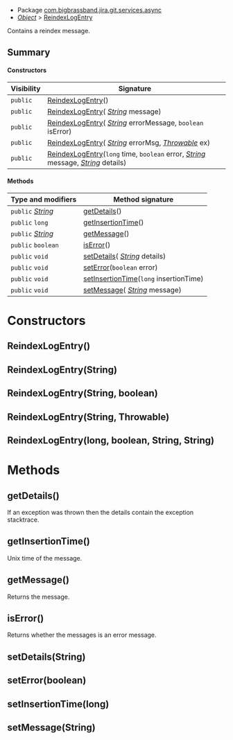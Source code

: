 
* Package [com.bigbrassband.jira.git.services.async](README.html)
*  *[Object](https://docs.oracle.com/javase/8/docs/api/java/lang/Object.html)*  > [ReindexLogEntry](ReindexLogEntry.html)

Contains a reindex message.


## Summary
#### Constructors
| Visibility | Signature |
| --- | --- |
| `public` | [ReindexLogEntry](#reindexlogentry)() |
| `public` | [ReindexLogEntry](#reindexlogentrystring)( *[String](https://docs.oracle.com/javase/8/docs/api/java/lang/String.html)*  message) |
| `public` | [ReindexLogEntry](#reindexlogentrystring-boolean)( *[String](https://docs.oracle.com/javase/8/docs/api/java/lang/String.html)*  errorMessage, `boolean` isError) |
| `public` | [ReindexLogEntry](#reindexlogentrystring-throwable)( *[String](https://docs.oracle.com/javase/8/docs/api/java/lang/String.html)*  errorMsg,  *[Throwable](https://docs.oracle.com/javase/8/docs/api/java/lang/Throwable.html)*  ex) |
| `public` | [ReindexLogEntry](#reindexlogentrylong-boolean-string-string)(`long` time, `boolean` error,  *[String](https://docs.oracle.com/javase/8/docs/api/java/lang/String.html)*  message,  *[String](https://docs.oracle.com/javase/8/docs/api/java/lang/String.html)*  details) |

#### Methods
| Type and modifiers | Method signature |
| --- | --- |
| `public`  *[String](https://docs.oracle.com/javase/8/docs/api/java/lang/String.html)*  | [getDetails](#getdetails)() |
| `public` `long` | [getInsertionTime](#getinsertiontime)() |
| `public`  *[String](https://docs.oracle.com/javase/8/docs/api/java/lang/String.html)*  | [getMessage](#getmessage)() |
| `public` `boolean` | [isError](#iserror)() |
| `public` `void` | [setDetails](#setdetailsstring)( *[String](https://docs.oracle.com/javase/8/docs/api/java/lang/String.html)*  details) |
| `public` `void` | [setError](#seterrorboolean)(`boolean` error) |
| `public` `void` | [setInsertionTime](#setinsertiontimelong)(`long` insertionTime) |
| `public` `void` | [setMessage](#setmessagestring)( *[String](https://docs.oracle.com/javase/8/docs/api/java/lang/String.html)*  message) |



# Constructors
## ReindexLogEntry()




## ReindexLogEntry(String)




## ReindexLogEntry(String, boolean)




## ReindexLogEntry(String, Throwable)




## ReindexLogEntry(long, boolean, String, String)





# Methods
## getDetails()
If an exception was thrown then the details contain the exception stacktrace.



## getInsertionTime()
Unix time of the message.



## getMessage()
Returns the message.



## isError()
Returns whether the messages is an error message.



## setDetails(String)




## setError(boolean)




## setInsertionTime(long)




## setMessage(String)





